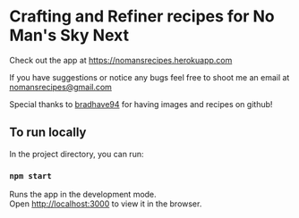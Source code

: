 # Crafting and Refiner recipes for No Man's Sky Next

Check out the app at https://nomansrecipes.herokuapp.com

If you have suggestions or notice any bugs feel free to shoot me an email at nomansrecipes@gmail.com


Special thanks to [bradhave94](https://github.com/bradhave94) for having images and recipes on github!


## To run locally

In the project directory, you can run:

### `npm start`

Runs the app in the development mode.<br>
Open [http://localhost:3000](http://localhost:3000) to view it in the browser.
